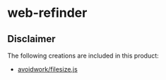 # web-refinder

## Disclaimer

The following creations are included in this product:

- [avoidwork/filesize.js](https://github.com/avoidwork/filesize.js/blob/master/LICENSE)
